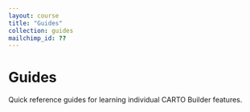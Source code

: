 ```yaml
---
layout: course
title: "Guides"
collection: guides
mailchimp_id: ??
---
```

# Guides

Quick reference guides for learning individual CARTO Builder features.